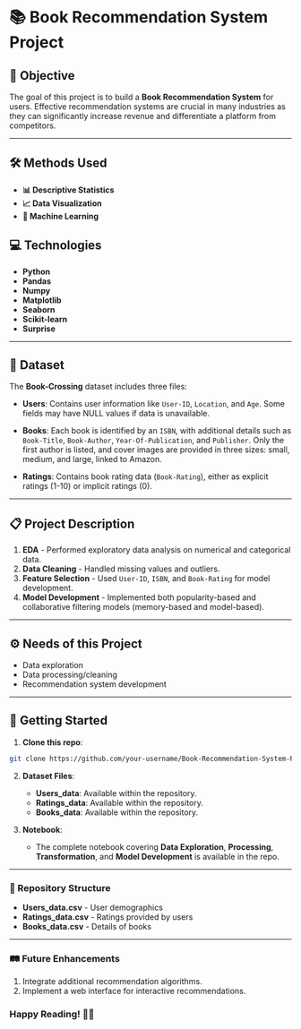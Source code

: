 # 📚 Book Recommendation System Project

## 🎯 Objective

The goal of this project is to build a **Book Recommendation System** for users. Effective recommendation systems are crucial in many industries as they can significantly increase revenue and differentiate a platform from competitors.

---

## 🛠️ Methods Used

- **📊 Descriptive Statistics**
- **📈 Data Visualization**
- **🤖 Machine Learning**

## 💻 Technologies

- **Python**
- **Pandas**
- **Numpy**
- **Matplotlib**
- **Seaborn**
- **Scikit-learn**
- **Surprise**

---

## 📂 Dataset

The **Book-Crossing** dataset includes three files:

- **Users**: Contains user information like `User-ID`, `Location`, and `Age`. Some fields may have NULL values if data is unavailable.
  
- **Books**: Each book is identified by an `ISBN`, with additional details such as `Book-Title`, `Book-Author`, `Year-Of-Publication`, and `Publisher`. Only the first author is listed, and cover images are provided in three sizes: small, medium, and large, linked to Amazon.

- **Ratings**: Contains book rating data (`Book-Rating`), either as explicit ratings (1-10) or implicit ratings (0).

---

## 📋 Project Description

1. **EDA** - Performed exploratory data analysis on numerical and categorical data.
2. **Data Cleaning** - Handled missing values and outliers.
3. **Feature Selection** - Used `User-ID`, `ISBN`, and `Book-Rating` for model development.
4. **Model Development** - Implemented both popularity-based and collaborative filtering models (memory-based and model-based).

---

## ⚙️ Needs of this Project

- Data exploration
- Data processing/cleaning
- Recommendation system development

---

## 🚀 Getting Started

1. **Clone this repo**:
```bash
git clone https://github.com/your-username/Book-Recommendation-System-Project.git
```

2. **Dataset Files**:
   - **Users_data**: Available within the repository.
   - **Ratings_data**: Available within the repository.
   - **Books_data**: Available within the repository.

3. **Notebook**:
   - The complete notebook covering **Data Exploration**, **Processing**, **Transformation**, and **Model Development** is available in the repo.

---

### 📂 Repository Structure

- **Users_data.csv** - User demographics
- **Ratings_data.csv** - Ratings provided by users
- **Books_data.csv** - Details of books

---

### 🛤️ Future Enhancements

1. Integrate additional recommendation algorithms.
2. Implement a web interface for interactive recommendations.


### Happy Reading! 📖✨
